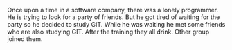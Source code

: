 Once upon a time in a software company, there was a lonely programmer. He is trying to look for 
a party of friends. But he got tired of waiting for the party so he decided to study GIT. While he was waiting he met some friends who are also studying GIT.  After the training they all drink.
Other group joined them.
